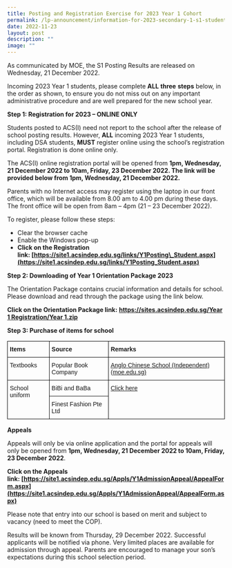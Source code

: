 ```yaml
---
title: Posting and Registration Exercise for 2023 Year 1 Cohort
permalink: /lp-announcement/information-for-2023-secondary-1-s1-students/
date: 2022-11-23
layout: post
description: ""
image: ""
---
```

As communicated by MOE, the S1 Posting Results are released on Wednesday, 21 December 2022.

Incoming 2023 Year 1 students, please complete **ALL** **three** **steps** below, in the order as shown, to ensure you do not miss out on any important administrative procedure and are well prepared for the new school year.

**Step 1: Registration for 2023 – ONLINE ONLY**

Students posted to ACS(I) need not report to the school after the release of school posting results. However, **ALL** incoming 2023 Year 1 students, including DSA students, **MUST** register online using the school’s registration portal. Registration is done online only.

The ACS(I) online registration portal will be opened from **1pm, Wednesday, 21 December 2022 to 10am, Friday, 23 December 2022. The link will be provided below from 1pm, Wednesday, 21 December 2022.**

Parents with no Internet access may register using the laptop in our front office, which will be available from 8.00 am to 4.00 pm during these days. The front office will be open from 8am – 4pm (21 – 23 December 2022).

To register, please follow these steps:

*   Clear the browser cache
*   Enable the Windows pop-up
*   **Click on the Registration link: [https://site1.acsindep.edu.sg/links/Y1Posting\_Student.aspx](https://site1.acsindep.edu.sg/links/Y1Posting_Student.aspx)**

**Step 2: Downloading of Year 1 Orientation Package 2023**

The Orientation Package contains crucial information and details for school. Please download and read through the package using the link below.

**Click on the Orientation Package link:** **[https://sites.acsindep.edu.sg/Year 1 Registration/Year 1.zip](https://sites.acsindep.edu.sg/Year%201%20Registration/Year%201.zip)**

**Step 3: Purchase of items for school**

<style type="text/css">
.tg  {border-collapse:collapse;border-spacing:0;}
.tg td{border-color:black;border-style:solid;border-width:1px;font-family:Arial, sans-serif;font-size:14px;
  overflow:hidden;padding:10px 5px;word-break:normal;}
.tg th{border-color:black;border-style:solid;border-width:1px;font-family:Arial, sans-serif;font-size:14px;
  font-weight:normal;overflow:hidden;padding:10px 5px;word-break:normal;}
.tg .tg-1wig{font-weight:bold;text-align:left;vertical-align:top}
.tg .tg-vy94{color:#00E;text-align:left;vertical-align:top}
.tg .tg-0lax{text-align:left;vertical-align:top}
</style>
<table class="tg">
<thead>
  <tr>
    <th class="tg-1wig"><span style="font-weight:bolder">Items</span></th>
    <th class="tg-1wig"><span style="font-weight:bolder">Source</span></th>
    <th class="tg-1wig"><span style="font-weight:bolder">Remarks</span></th>
  </tr>
</thead>
<tbody>
  <tr>
    <td class="tg-0lax">Textbooks</td>
    <td class="tg-0lax">Popular Book Company</td>
    <td class="tg-vy94"><a href="https://www.acsindep.moe.edu.sg/for-students/textbook/"><span style="text-decoration:none;background-color:transparent">Anglo Chinese School (Independent) (moe.edu.sg)</span></a></td>
  </tr>
  <tr>
    <td class="tg-0lax" rowspan="2">School uniform</td>
    <td class="tg-0lax">BiBi and BaBa</td>
    <td class="tg-vy94" rowspan="2"><a href="https://staging.d270c0tj2w26u.amplifyapp.com/for-students/uniform/">Click here</a></td>
  </tr>
  <tr>
    <td class="tg-0lax">Finest Fashion Pte Ltd</td>
  </tr>
</tbody>
</table>

**Appeals**

Appeals will only be via online application and the portal for appeals will only be opened from **1pm, Wednesday, 21 December 2022 to 10am, Friday, 23 December 2022**.

**Click on the Appeals link: [https://site1.acsindep.edu.sg/Appls/Y1AdmissionAppeal/AppealForm.aspx](https://site1.acsindep.edu.sg/Appls/Y1AdmissionAppeal/AppealForm.aspx)**

Please note that entry into our school is based on merit and subject to vacancy (need to meet the COP).

Results will be known from Thursday, 29 December 2022. Successful applicants will be notified via phone. Very limited places are available for admission through appeal. Parents are encouraged to manage your son’s expectations during this school selection period.

